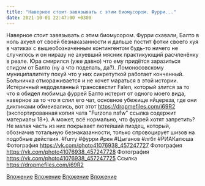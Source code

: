 ```yaml
---
title: "Наверное стоит завязывать с этим биомусором. Фурри..."
date: 2021-10-01 22:47:00 +0300
---
```


Наверное стоит завязывать с этим биомусором. Фурри схавали, Балто в ноль ахуел от своей безнаказанности и дальше постит фотки своего хуя в чатиках с вышеобозначенным контингентом будь-то ничего не случилось и он ниразу не ахуевший мясник практикующий расчленёнку в реале. Юра смирился (уже давно) что ему придётся заразиться спидом от Балто (ну а что поделать, да?). Ломоносовскому муниципалитету похуй что у них сикретуткой работает конченный. Больничка отмораживается и не хочет мараться в этой истории. Истеричный недоделанный транссвестит Falen, который злится за то что я обидел любимца фуррей Балто истерит от одного моего вида, наверное за то что я слил его чат, основное убежище яйцереза, где они дикпиками обмеивались, вот этот https://dropmefiles.com/i69R2 (экспортированная копия чата "Furzona nsfw" ссылка содержит материалы 18+). А может, всё нормально, что фуррей хотят запретить? Не малая часть из них покрывает лютейший пиздец, который, обозначив тотальную безнаказанности, только спровоцирует шизов на подобные действия.
#furry #фурри #ркн #Цыганов #лгбт #РИАКатюша
Фотография
https://vk.com/photo41076938_457247727
Фотография
https://vk.com/photo41076938_457247728
Фотография
https://vk.com/photo41076938_457247725
Ссылка
https://dropmefiles.com/i69R2

[Вложение](https://vk.com/photo41076938_457247727)
[Вложение](https://vk.com/photo41076938_457247728)
[Вложение](https://vk.com/photo41076938_457247725)
[Вложение](https://dropmefiles.com/i69R2)
